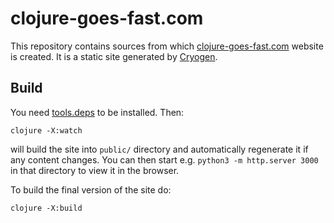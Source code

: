 # clojure-goes-fast.com

This repository contains sources from
which [clojure-goes-fast.com](http://clojure-goes-fast.com/) website is created.
It is a static site generated by [Cryogen](https://cryogenweb.org/).

## Build

You need [tools.deps](https://clojure.org/guides/install_clojure) to be installed. Then:

    clojure -X:watch

will build the site into `public/` directory and automatically regenerate it if
any content changes. You can then start e.g. `python3 -m http.server 3000` in
that directory to view it in the browser.

To build the final version of the site do:

    clojure -X:build
